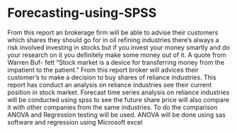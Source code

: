 # Forecasting-using-SPSS
From this report an brokerage firm will be able to advise their customers which shares they should go for in oil refining industries there’s always a risk involved investing in stocks but if you invest your money smartly and do your research on it you definitely make some money out of it. A quote from Warren Buf- fett “Stock market is a device for transferring money from the impatient to the patient.” From this report broker will advices their customer’s to make a decision to buy shares of reliance industries. This report has conduct an analysis on reliance industries see their current position in stock market. Forecast time series analysis on reliance industries will be conducted using spss to see the future share price will also compare it with other companies from the same industries. To do the comparison ANOVA and Regression testing will be used. ANOVA will be done using sas software and regression using Microsoft excel
